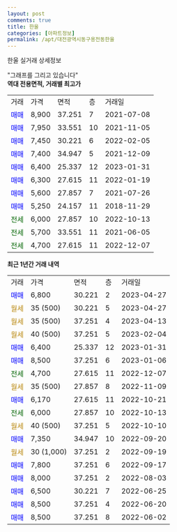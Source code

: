 ```yaml
---
layout: post
comments: true
title: 한울
categories: [아파트정보]
permalink: /apt/대전광역시동구용전동한울
---
```


한울 실거래 상세정보

<script type="text/javascript">
  google.charts.load('current', {'packages':['line', 'corechart']});
  google.charts.setOnLoadCallback(drawChart);

  function drawChart() {
    var data = new google.visualization.DataTable();
    data.addColumn('date', '거래일');
    data.addColumn('number', "매매");
    data.addColumn('number', "전세");
    data.addColumn('number', "전매");

    data.addRows([[new Date(Date.parse("2023-04-27")), 6800, null, null], [new Date(Date.parse("2023-04-27")), null, null, null], [new Date(Date.parse("2023-04-13")), null, null, null], [new Date(Date.parse("2023-02-04")), null, null, null], [new Date(Date.parse("2023-01-31")), 6400, null, null], [new Date(Date.parse("2023-01-06")), 8500, null, null], [new Date(Date.parse("2022-12-07")), null, 4700, null], [new Date(Date.parse("2022-11-09")), null, null, null], [new Date(Date.parse("2022-10-21")), 6170, null, null], [new Date(Date.parse("2022-10-13")), null, 6000, null], [new Date(Date.parse("2022-10-10")), null, null, null], [new Date(Date.parse("2022-09-20")), 7350, null, null], [new Date(Date.parse("2022-09-19")), null, null, null], [new Date(Date.parse("2022-09-17")), 7800, null, null], [new Date(Date.parse("2022-08-03")), 8000, null, null], [new Date(Date.parse("2022-06-25")), 6500, null, null], [new Date(Date.parse("2022-06-20")), 8500, null, null], [new Date(Date.parse("2022-06-02")), 8500, null, null]]);

    var options = {
      hAxis: {
        format: 'yyyy/MM/dd'
      },    
      lineWidth: 0,
      pointsVisible: true,    
      title: '최근 1년간 유형별 실거래가 분포',
      legend: { position: 'bottom' }
    };

    var formatter = new google.visualization.NumberFormat({pattern:'###,###'} );
    formatter.format(data, 1);
    formatter.format(data, 2);
    
    setTimeout(function() {
        var chart = new google.visualization.LineChart(document.getElementById('columnchart_material'));
        chart.draw(data, (options));
        document.getElementById('loading').style.display = 'none';
    }, 200);
  }
</script>


<div id="loading" style="z-index:20; display: block; margin-left: 0px">"그래프를 그리고 있습니다"</div>
<div id="columnchart_material" style="width: 95%; margin-left: 0px; display: block"></div>
<!-- contents start -->
<b>역대 전용면적, 거래별 최고가</b>
<table class="sortable">
    <tr>
      <td>거래</td>
      <td>가격</td>
      <td>면적</td>
      <td>층</td>
      <td>거래일</td>
    </tr>
        <tr>
          <td><a style="color: blue">매매</a></td>
          <td>8,900</td>
          <td>37.251</td>
          <td>7</td>
          <td>2021-07-08</td>
        </tr>            <tr>
          <td><a style="color: blue">매매</a></td>
          <td>7,950</td>
          <td>33.551</td>
          <td>10</td>
          <td>2021-11-05</td>
        </tr>            <tr>
          <td><a style="color: blue">매매</a></td>
          <td>7,450</td>
          <td>30.221</td>
          <td>6</td>
          <td>2022-02-05</td>
        </tr>            <tr>
          <td><a style="color: blue">매매</a></td>
          <td>7,400</td>
          <td>34.947</td>
          <td>5</td>
          <td>2021-12-09</td>
        </tr>            <tr>
          <td><a style="color: blue">매매</a></td>
          <td>6,400</td>
          <td>25.337</td>
          <td>12</td>
          <td>2023-01-31</td>
        </tr>            <tr>
          <td><a style="color: blue">매매</a></td>
          <td>6,300</td>
          <td>27.615</td>
          <td>11</td>
          <td>2022-01-19</td>
        </tr>            <tr>
          <td><a style="color: blue">매매</a></td>
          <td>5,600</td>
          <td>27.857</td>
          <td>7</td>
          <td>2021-07-26</td>
        </tr>            <tr>
          <td><a style="color: blue">매매</a></td>
          <td>5,250</td>
          <td>24.157</td>
          <td>11</td>
          <td>2018-11-29</td>
        </tr>        
        <tr>
              <td><a style="color: darkgreen">전세</a></td>
              <td>6,000</td>
              <td>27.857</td>
              <td>10</td>
              <td>2022-10-13</td>
            </tr>            <tr>
              <td><a style="color: darkgreen">전세</a></td>
              <td>5,700</td>
              <td>33.551</td>
              <td>11</td>
              <td>2021-06-05</td>
            </tr>            <tr>
              <td><a style="color: darkgreen">전세</a></td>
              <td>4,700</td>
              <td>27.615</td>
              <td>11</td>
              <td>2022-12-07</td>
            </tr>        
    
</table>

<b>최근 1년간 거래 내역</b>

<table class="sortable">
    <tr>
      <td>거래</td>
      <td>가격</td>
      <td>면적</td>
      <td>층</td>
      <td>거래일</td>
    </tr>
    <tr>
      <td><a style="color: blue">매매</a></td>
      <td>6,800</td>
      <td>30.221</td>
      <td>2</td>
      <td>2023-04-27</td>
    </tr>          <tr>
      <td><a style="color: darkgoldenrod">월세</a></td>
      <td>35 (500)</td>
      <td>30.221</td>
      <td>5</td>
      <td>2023-04-27</td>
    </tr>          <tr>
      <td><a style="color: darkgoldenrod">월세</a></td>
      <td>35 (500)</td>
      <td>37.251</td>
      <td>4</td>
      <td>2023-04-13</td>
    </tr>          <tr>
      <td><a style="color: darkgoldenrod">월세</a></td>
      <td>40 (500)</td>
      <td>37.251</td>
      <td>5</td>
      <td>2023-02-04</td>
    </tr>          <tr>
      <td><a style="color: blue">매매</a></td>
      <td>6,400</td>
      <td>25.337</td>
      <td>12</td>
      <td>2023-01-31</td>
    </tr>          <tr>
      <td><a style="color: blue">매매</a></td>
      <td>8,500</td>
      <td>37.251</td>
      <td>6</td>
      <td>2023-01-06</td>
    </tr>          <tr>
      <td><a style="color: darkgreen">전세</a></td>
      <td>4,700</td>
      <td>27.615</td>
      <td>11</td>
      <td>2022-12-07</td>
    </tr>          <tr>
      <td><a style="color: darkgoldenrod">월세</a></td>
      <td>35 (500)</td>
      <td>27.857</td>
      <td>8</td>
      <td>2022-11-09</td>
    </tr>          <tr>
      <td><a style="color: blue">매매</a></td>
      <td>6,170</td>
      <td>27.615</td>
      <td>11</td>
      <td>2022-10-21</td>
    </tr>          <tr>
      <td><a style="color: darkgreen">전세</a></td>
      <td>6,000</td>
      <td>27.857</td>
      <td>10</td>
      <td>2022-10-13</td>
    </tr>          <tr>
      <td><a style="color: darkgoldenrod">월세</a></td>
      <td>40 (500)</td>
      <td>37.251</td>
      <td>5</td>
      <td>2022-10-10</td>
    </tr>          <tr>
      <td><a style="color: blue">매매</a></td>
      <td>7,350</td>
      <td>34.947</td>
      <td>10</td>
      <td>2022-09-20</td>
    </tr>          <tr>
      <td><a style="color: darkgoldenrod">월세</a></td>
      <td>30 (1,000)</td>
      <td>37.251</td>
      <td>2</td>
      <td>2022-09-19</td>
    </tr>          <tr>
      <td><a style="color: blue">매매</a></td>
      <td>7,800</td>
      <td>37.251</td>
      <td>6</td>
      <td>2022-09-17</td>
    </tr>          <tr>
      <td><a style="color: blue">매매</a></td>
      <td>8,000</td>
      <td>37.251</td>
      <td>2</td>
      <td>2022-08-03</td>
    </tr>          <tr>
      <td><a style="color: blue">매매</a></td>
      <td>6,500</td>
      <td>30.221</td>
      <td>7</td>
      <td>2022-06-25</td>
    </tr>          <tr>
      <td><a style="color: blue">매매</a></td>
      <td>8,500</td>
      <td>37.251</td>
      <td>4</td>
      <td>2022-06-20</td>
    </tr>          <tr>
      <td><a style="color: blue">매매</a></td>
      <td>8,500</td>
      <td>37.251</td>
      <td>8</td>
      <td>2022-06-02</td>
    </tr>      </table>
<!-- contents end -->    

